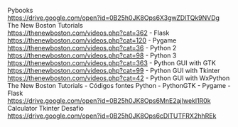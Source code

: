 Pybooks <br>
https://drive.google.com/open?id=0B25h0JK8Ops6X3gwZDlTQk9NVDg <br>
The New Boston Tutorials <br>
https://thenewboston.com/videos.php?cat=362 - Flask <br>
https://thenewboston.com/videos.php?cat=120 - Pygame <br>
https://thenewboston.com/videos.php?cat=36 - Python 2 <br>
https://thenewboston.com/videos.php?cat=98 - Python 3 <br>
https://thenewboston.com/videos.php?cat=363 - Python GUI with GTK <br>
https://thenewboston.com/videos.php?cat=99 - Python GUI with Tkinter <br>
https://thenewboston.com/videos.php?cat=42 - Python GUI with WxPython <br>
The New Boston Tutorials - Códigos fontes Python - PythonGTK - Pygame - Flask <br>
https://drive.google.com/open?id=0B25h0JK8Ops6MnE2ajIwekl1R0k <br>
Calculator Tkinter Desafio <br>
https://drive.google.com/open?id=0B25h0JK8Ops6cDlTUTFRX2hhREk <br>
